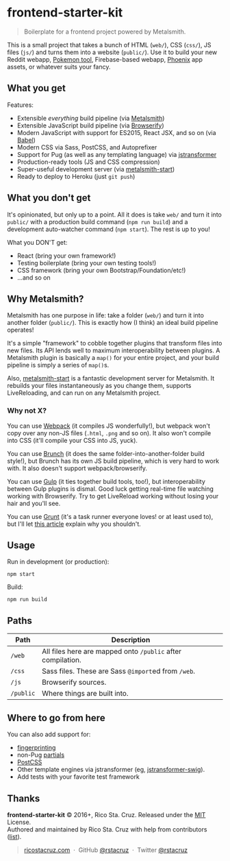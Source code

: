 # frontend-starter-kit

> Boilerplate for a frontend project powered by Metalsmith.

This is a small project that takes a bunch of HTML (`web/`), CSS (`css/`), JS files (`js/`) and turns them into a website (`public/`). Use it to build your new Reddit webapp, [Pokemon tool](http://weedlecalc.com/), Firebase-based webapp, [Phoenix](http://phoenixframework.org/) app assets, or whatever suits your fancy.

## What you get

Features:

- Extensible _everything_ build pipeline (via [Metalsmith](http://metalsmith.io))
- Extensible JavaScript build pipeline (via [Browserify](http://browserify.org/))
- Modern JavaScript with support for ES2015, React JSX, and so on (via [Babel](https://babeljs.io/))
- Modern CSS via Sass, PostCSS, and Autoprefixer
- Support for Pug (as well as any templating language) via [jstransformer](https://github.com/RobLoach/metalsmith-jstransformer)
- Production-ready tools (JS and CSS compression)
- Super-useful development server (via [metalsmith-start](https://www.npmjs.com/package/metalsmith-start))
- Ready to deploy to Heroku (just `git push`)

## What you don't get

It's opinionated, but only up to a point. All it does is take `web/` and turn it into `public/` with a production build command (`npm run build`) and a development auto-watcher command (`npm start`). The rest is up to you!

What you DON'T get:

- React (bring your own framework!)
- Testing boilerplate (bring your own testing tools!)
- CSS framework (bring your own Bootstrap/Foundation/etc!)
- ...and so on

## Why Metalsmith?

Metalsmith has one purpose in life: take a folder (`web/`) and turn it into another folder (`public/`). This is exactly how (I think) an ideal build pipeline operates!

It's a simple "framework" to cobble together plugins that transform files into new files. Its API lends well to maximum interoperability between plugins. A Metalsmith plugin is basically a `map()` for your entire project, and your build pipeline is simply a series of `map()`s.

Also, [metalsmith-start](https://www.npmjs.com/package/metalsmith-start) is a fantastic development server for Metalsmith. It rebuilds your files instantaneously as you change them, supports LiveReloading, and can run on any Metalsmith project.

### Why not X?

You can use [Webpack](https://webpack.github.io/) (it compiles JS wonderfully!), but webpack won't copy over any non-JS files (`.html`, `.png` and so on). It also won't compile into CSS (it'll compile your CSS into JS, yuck).

You can use [Brunch](http://brunch.io/) (it does the same folder-into-another-folder build style!), but Brunch has its own JS build pipeline, which is very hard to work with. It also doesn't support webpack/browserify.

You can use [Gulp](http://gulpjs.com/) (it ties together build tools, too!), but interoperability between Gulp plugins is dismal. Good luck getting real-time file watching working with Browserify. Try to get LiveReload working without losing your hair and you'll see.

You can use [Grunt](http://gulpjs.com/) (it's a task runner everyone loves! or at least used to), but I'll let [this article](https://www.keithcirkel.co.uk/why-we-should-stop-using-grunt/) explain why you shouldn't.

## Usage

Run in development (or production):

```
npm start
```

Build:

```
npm run build
```

## Paths

| Path | Description |
| ---- | ----------- |
| `/web` | All files here are mapped onto `/public` after compilation. |
| `/css` | Sass files. These are Sass `@import`ed from `/web`. |
| `/js` | Browserify sources. |
| `/public` | Where things are built into. |

## Where to go from here

You can also add support for:

- [fingerprinting](https://github.com/superwolff/metalsmith-fingerprint-ignore)
- non-Pug [partials](https://github.com/RobLoach/metalsmith-jstransformer-partials)
- [PostCSS](https://www.npmjs.com/package/metalsmith-postcss)
- Other template engines via jstransformer (eg, [jstransformer-swig](https://github.com/jstransformers/jstransformer-swig)).
- Add tests with your favorite test framework

## Thanks

**frontend-starter-kit** © 2016+, Rico Sta. Cruz. Released under the [MIT] License.<br>
Authored and maintained by Rico Sta. Cruz with help from contributors ([list][contributors]).

> [ricostacruz.com](http://ricostacruz.com) &nbsp;&middot;&nbsp;
> GitHub [@rstacruz](https://github.com/rstacruz) &nbsp;&middot;&nbsp;
> Twitter [@rstacruz](https://twitter.com/rstacruz)

[MIT]: http://mit-license.org/
[contributors]: http://github.com/rstacruz/frontend-starter-kit/contributors
